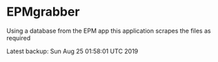 # EPMgrabber
Using a database from the EPM app this application scrapes the files as required


Latest backup: Sun Aug 25 01:58:01 UTC 2019
